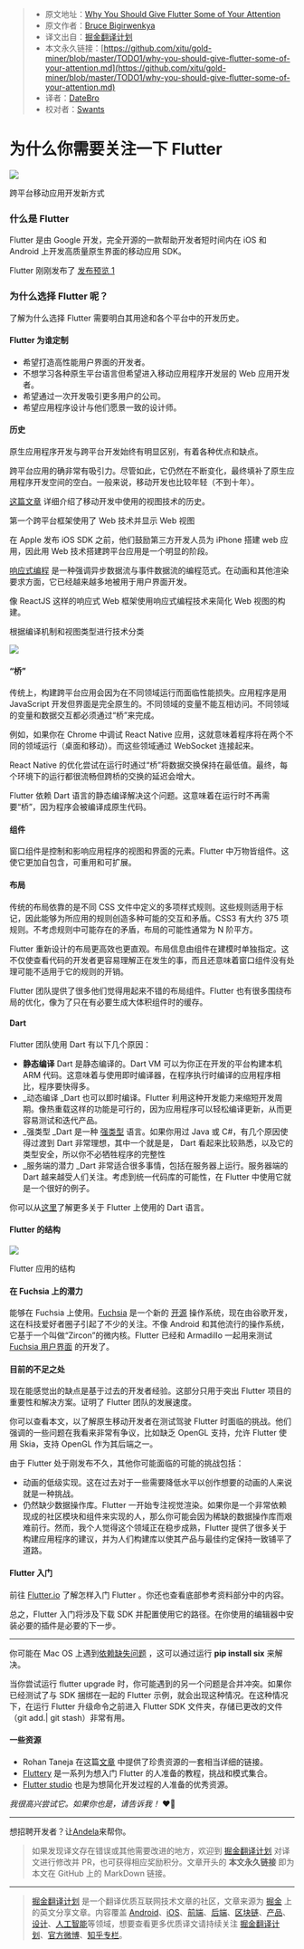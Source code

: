 > * 原文地址：[Why You Should Give Flutter Some of Your Attention](https://medium.com/the-andela-way/why-you-should-give-flutter-some-of-your-attention-22dd7e5cae42)
> * 原文作者：[Bruce Bigirwenkya](https://medium.com/@bruce.bigirwenkya?source=post_header_lockup)
> * 译文出自：[掘金翻译计划](https://github.com/xitu/gold-miner)
> * 本文永久链接：[https://github.com/xitu/gold-miner/blob/master/TODO1/why-you-should-give-flutter-some-of-your-attention.md](https://github.com/xitu/gold-miner/blob/master/TODO1/why-you-should-give-flutter-some-of-your-attention.md)
> * 译者：[DateBro](https://github.com/DateBro)
> * 校对者：[Swants](https://github.com/swants)

# 为什么你需要关注一下 Flutter

![](https://cdn-images-1.medium.com/max/1000/1*ksS2oqmcv5ol9nCaMkraIw.jpeg)

跨平台移动应用开发新方式

### 什么是 Flutter

Flutter 是由 Google 开发，完全开源的一款帮助开发者短时间内在 iOS 和 Android 上开发高质量原生界面的移动应用 SDK。

Flutter 刚刚发布了 [发布预览 1](https://medium.com/flutter-io/flutter-release-preview-1-943a9b6ee65a)

### 为什么选择 Flutter 呢？

了解为什么选择 Flutter 需要明白其用途和各个平台中的开发历史。

#### Flutter 为谁定制

*   希望打造高性能用户界面的开发者。
*   不想学习各种原生平台语言但希望进入移动应用程序开发层的 Web 应用开发者。
*   希望通过一次开发吸引更多用户的公司。
*   希望应用程序设计与他们愿景一致的设计师。

#### 历史

原生应用程序开发与跨平台开发始终有明显区别，有着各种优点和缺点。

跨平台应用的确非常有吸引力。尽管如此，它仍然在不断变化，最终填补了原生应用程序开发空间的空白。一般来说，移动开发也比较年轻（不到十年）。

[这篇文章](https://hackernoon.com/whats-revolutionary-about-flutter-946915b09514) 详细介绍了移动开发中使用的视图技术的历史。

第一个跨平台框架使用了 Web 技术并显示 Web 视图

在 Apple 发布 iOS SDK 之前，他们鼓励第三方开发人员为 iPhone 搭建 web 应用，因此用 Web 技术搭建跨平台应用是一个明显的阶段。

[响应式编程](https://gist.github.com/staltz/868e7e9bc2a7b8c1f754) 是一种强调异步数据流与事件数据流的编程范式。在动画和其他渲染要求方面，它已经越来越多地被用于用户界面开发。

像 ReactJS 这样的响应式 Web 框架使用响应式编程技术来简化 Web 视图的构建。

根据编译机制和视图类型进行技术分类

![](https://cdn-images-1.medium.com/max/800/1*pxh6w9ALI-bAYHg33zZQ2g.png)

#### “桥”

传统上，构建跨平台应用会因为在不同领域运行而面临性能损失。应用程序是用 JavaScript 开发但界面是完全原生的。不同领域的变量不能互相访问。不同领域的变量和数据交互都必须通过“桥”来完成。

例如，如果你在 Chrome 中调试 React Native 应用，这就意味着程序将在两个不同的领域运行（桌面和移动）。而这些领域通过 WebSocket 连接起来。

React Native 的优化尝试在运行时通过“桥”将数据交换保持在最低值。最终，每个环境下的运行都很流畅但跨桥的交换的延迟会增大。

Flutter 依赖 Dart 语言的静态编译解决这个问题。这意味着在运行时不再需要“桥”，因为程序会被编译成原生代码。

#### 组件

窗口组件是控制和影响应用程序的视图和界面的元素。Flutter 中万物皆组件。这使它更加自包含，可重用和可扩展。

#### 布局

传统的布局依靠的是不同 CSS 文件中定义的多项样式规则。这些规则适用于标记，因此能够为所应用的规则创造多种可能的交互和矛盾。CSS3 有大约 375 项规则。不考虑规则中可能存在的矛盾，布局的可能性通常为 N 阶平方。

Flutter 重新设计的布局更高效也更直观。布局信息由组件在建模时单独指定。这不仅使查看代码的开发者更容易理解正在发生的事，而且还意味着窗口组件没有处理可能不适用于它的规则的开销。

Flutter 团队提供了很多他们觉得用起来不错的布局组件。Flutter 也有很多围绕布局的优化，像为了只在有必要生成大体积组件时的缓存。

#### Dart

Flutter 团队使用 Dart 有以下几个原因：

*   __静态编译__
    Dart 是静态编译的。Dart VM 可以为你正在开发的平台构建本机 ARM 代码。这意味着与使用即时编译器，在程序执行时编译的应用程序相比，程序要快得多。
*   _动态编译
    _Dart 也可以即时编译。Flutter 利用这种开发能力来缩短开发周期。像热重载这样的功能是可行的，因为应用程序可以轻松编译更新，从而更容易测试和迭代产品。
*   _强类型
    _Dart 是一种 [强类型](https://en.wikipedia.org/wiki/Strong_and_weak_typing) 语言。如果你用过 Java 或 C#，有几个原因使得过渡到 Dart 非常理想，其中一个就是是， Dart 看起来比较熟悉，以及它的类型安全，所以你不必牺牲程序的完整性
*   _服务端的潜力
    _Dart 非常适合很多事情，包括在服务器上运行。服务器端的 Dart 越来越受人们关注。考虑到统一代码库的可能性，在 Flutter 中使用它就是一个很好的例子。

你可以从[这里](https://hackernoon.com/why-flutter-uses-dart-dd635a054ebf)了解更多关于 Flutter 上使用的 Dart 语言。

#### Flutter 的结构

![](https://cdn-images-1.medium.com/max/800/1*okW6pQoMLLmlAhPnGL95PA.png)

Flutter 应用的结构

#### 在 Fuchsia 上的潜力

能够在 Fuchsia 上使用。[Fuchsia](https://fuchsia.googlesource.com/) 是一个新的 [开源](https://fuchsia.googlesource.com/) 操作系统，现在由谷歌开发，这在科技爱好者圈子引起了不少的关注。不像 Android 和其他流行的操作系统，它基于一个叫做“Zircon”的微内核。Flutter 已经和 Armadillo 一起用来测试 [Fuchsia 用户界面](https://9to5google.com/2018/03/02/fuchsia-friday-first-fuchsia-app/) 的开发了。

#### 目前的不足之处

现在能感觉出的缺点是基于过去的开发者经验。这部分只用于突出 Flutter 项目的重要性和解决方案。证明了 Flutter 团队的发展速度。

你可以查看本文，以了解原生移动开发者在测试驾驶 Flutter 时面临的挑战。他们强调的一些问题在我看来非常有争议，比如缺乏 OpenGL 支持，允许 Flutter 使用 Skia，支持 OpenGL 作为其后端之一。

由于 Flutter 处于刚发布不久，其他你可能面临的可能的挑战包括：

*   动画的低级实现。这在过去对于一些需要降低水平以创作想要的动画的人来说就是一种挑战。
*   仍然缺少数据操作库。Flutter 一开始专注视觉渲染。如果你是一个非常依赖现成的社区模块和组件来实现的人，那么你可能会因为稀缺的数据操作库而艰难前行。然而，我个人觉得这个领域正在稳步成熟，Flutter 提供了很多关于构建应用程序的建议，并为人们构建库以使其产品与最佳约定保持一致铺平了道路。

#### Flutter 入门

前往 [Flutter.io](http://flutter.io/) 了解怎样入门 Flutter 。你还也查看底部参考资料部分中的内容。

总之，Flutter 入门将涉及下载 SDK 并配置使用它的路径。在你使用的编辑器中安装必要的插件是必要的下一步。

* * *

你可能在 Mac OS 上遇到[依赖缺失问题](https://github.com/flutter/flutter/issues/16428) ，这可以通过运行 **pip install six** 来解决。

当你尝试运行 flutter upgrade 时，你可能遇到的另一个问题是合并冲突。如果你已经测试了与 SDK 捆绑在一起的 Flutter 示例，就会出现这种情况。在这种情况下，在运行 Flutter 升级命令之前进入 Flutter SDK 文件夹，存储已更改的文件（git add.| git stash）非常有用。

#### 一些资源

*   Rohan Taneja 在这篇[文章](https://medium.freecodecamp.org/learn-flutter-best-resources-18f88346ed0f) 中提供了珍贵资源的一套相当详细的链接。
*   [Fluttery](https://medium.com/fluttery) 是一系列为想入门 Flutter 的人准备的教程，挑战和模式集合。
*   [Flutter studio](https://flutterstudio.app/) 也是为想简化开发过程的人准备的优秀资源。

_我很高兴尝试它。如果你也是，请告诉我！_
❤️🚀

* * *

想招聘开发者？让[Andela](http://hire.andela.com/need-more-devs)来帮你。

> 如果发现译文存在错误或其他需要改进的地方，欢迎到 [掘金翻译计划](https://github.com/xitu/gold-miner) 对译文进行修改并 PR，也可获得相应奖励积分。文章开头的 **本文永久链接** 即为本文在 GitHub 上的 MarkDown 链接。


---

> [掘金翻译计划](https://github.com/xitu/gold-miner) 是一个翻译优质互联网技术文章的社区，文章来源为 [掘金](https://juejin.im) 上的英文分享文章。内容覆盖 [Android](https://github.com/xitu/gold-miner#android)、[iOS](https://github.com/xitu/gold-miner#ios)、[前端](https://github.com/xitu/gold-miner#前端)、[后端](https://github.com/xitu/gold-miner#后端)、[区块链](https://github.com/xitu/gold-miner#区块链)、[产品](https://github.com/xitu/gold-miner#产品)、[设计](https://github.com/xitu/gold-miner#设计)、[人工智能](https://github.com/xitu/gold-miner#人工智能)等领域，想要查看更多优质译文请持续关注 [掘金翻译计划](https://github.com/xitu/gold-miner)、[官方微博](http://weibo.com/juejinfanyi)、[知乎专栏](https://zhuanlan.zhihu.com/juejinfanyi)。
